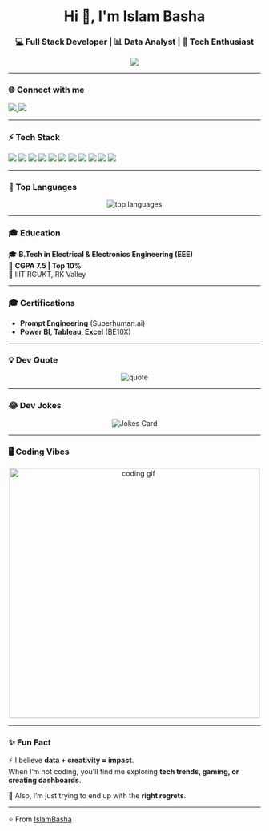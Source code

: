 <h1 align="center">Hi 👋, I'm Islam Basha</h1>
<h3 align="center">💻 Full Stack Developer | 📊 Data Analyst | 🚀 Tech Enthusiast</h3>

<p align="center">
  <img src="https://readme-typing-svg.herokuapp.com?size=24&color=F75C7E&center=true&vCenter=true&width=600&lines=MERN+Stack+Developer+💻;Data+Analyst+%7C+BI+Specialist+📈;Top+10%25+Graduate+%7C+IIIT+RGUKT+🎓;Always+learning+new+tech+🚀">
</p>

---

### 🌐 Connect with me
<p align="left">
  <a href="https://linkedin.com/in/islampamidi" target="_blank">
    <img src="https://img.shields.io/badge/LinkedIn-0A66C2?style=for-the-badge&logo=linkedin&logoColor=white"/>
  </a>
  <a href="mailto:islambasha5229@gmail.com">
    <img src="https://img.shields.io/badge/Gmail-D14836?style=for-the-badge&logo=gmail&logoColor=white"/>
  </a>
</p>

---

### ⚡ Tech Stack
<p>
  <img src="https://img.shields.io/badge/HTML5-E34F26?logo=html5&logoColor=fff&style=for-the-badge"/>
  <img src="https://img.shields.io/badge/CSS3-1572B6?logo=css3&logoColor=fff&style=for-the-badge"/>
  <img src="https://img.shields.io/badge/JavaScript-F7DF1E?logo=javascript&logoColor=000&style=for-the-badge"/>
  <img src="https://img.shields.io/badge/React-20232A?logo=react&logoColor=61DAFB&style=for-the-badge"/>
  <img src="https://img.shields.io/badge/Node.js-43853D?logo=node.js&logoColor=fff&style=for-the-badge"/>
  <img src="https://img.shields.io/badge/Express.js-000000?logo=express&logoColor=fff&style=for-the-badge"/>
  <img src="https://img.shields.io/badge/MongoDB-4EA94B?logo=mongodb&logoColor=fff&style=for-the-badge"/>
  <img src="https://img.shields.io/badge/SQL-003B57?logo=sql&logoColor=fff&style=for-the-badge"/>
  <img src="https://img.shields.io/badge/Power%20BI-F2C811?logo=powerbi&logoColor=000&style=for-the-badge"/>
  <img src="https://img.shields.io/badge/Tableau-E97627?logo=tableau&logoColor=fff&style=for-the-badge"/>
  <img src="https://img.shields.io/badge/Excel-217346?logo=microsoft-excel&logoColor=fff&style=for-the-badge"/>
</p>

---

### 📌 Top Languages
<p align="center">
  <img src="https://github-readme-stats.vercel.app/api/top-langs/?username=islambasha&layout=compact&theme=radical" alt="top languages" />
</p>

---

### 🎓 Education
🎓 **B.Tech in Electrical & Electronics Engineering (EEE)**  
🏅 **CGPA 7.5 | Top 10%**  
📍 IIIT RGUKT, RK Valley  

---

### 🎓 Certifications
- **Prompt Engineering** (Superhuman.ai)  
- **Power BI, Tableau, Excel** (BE10X)  
---

### 💡 Dev Quote
<p align="center">
  <img src="https://quotes-github-readme.vercel.app/api?type=horizontal&theme=radical" alt="quote"/>
</p>

---

### 😂 Dev Jokes
<p align="center">
  <img src="https://readme-jokes.vercel.app/api?theme=radical" alt="Jokes Card"/>
</p>

---

### 🖥️ Coding Vibes
<p align="center">
  <img src="https://media.giphy.com/media/qgQUggAC3Pfv687qPC/giphy.gif" width="500" alt="coding gif"/>
</p>

---

### ✨ Fun Fact
⚡ I believe **data + creativity = impact**.  
When I’m not coding, you’ll find me exploring **tech trends, gaming, or creating dashboards**.  

💭 Also, I’m just trying to end up with the **right regrets**.

---

⭐ From [IslamBasha](https://github.com/islambasha)
